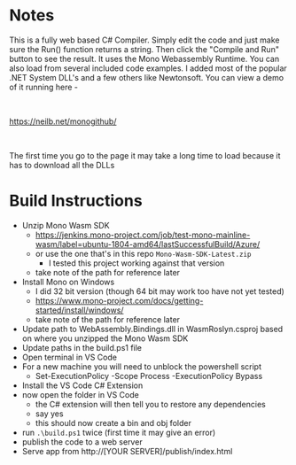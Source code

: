 # Notes
This is a fully web based C# Compiler. Simply edit the code and just make sure the Run() function returns a string. Then click the "Compile and Run" button to see the result. It uses the Mono Webassembly Runtime. You can also load from several included code examples. I added most of the popular .NET System DLL's and a few others like Newtonsoft. You can view a demo of it running here -

<br/>

https://neilb.net/monogithub/

<br/>

The first time you go to the page it may take a long time to load because it has to download all the DLLs

# Build Instructions
- Unzip Mono Wasm SDK
    - https://jenkins.mono-project.com/job/test-mono-mainline-wasm/label=ubuntu-1804-amd64/lastSuccessfulBuild/Azure/
    - or use the one that's in this repo `Mono-Wasm-SDK-Latest.zip`
      - I tested this project working against that version
    - take note of the path for reference later
- Install Mono on Windows 
  - I did 32 bit version (though 64 bit may work too have not yet tested)
  - https://www.mono-project.com/docs/getting-started/install/windows/
  - take note of the path for reference later
- Update path to WebAssembly.Bindings.dll in WasmRoslyn.csproj based on where you unzipped the Mono Wasm SDK
- Update paths in the build.ps1 file
- Open terminal in VS Code
- For a new machine you will need to unblock the powershell script
  - Set-ExecutionPolicy -Scope Process -ExecutionPolicy Bypass
- Install the VS Code C# Extension
- now open the folder in VS Code
  - the C# extension will then tell you to restore any dependencies
  - say yes
  - this should now create a bin and obj folder
- run `.\build.ps1` twice (first time it may give an error)
- publish the code to a web server
- Serve app from http://[YOUR SERVER]/publish/index.html
